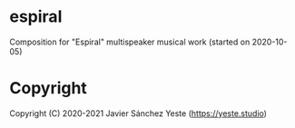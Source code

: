 # espiral
Composition for "Espiral" multispeaker musical work (started on 2020-10-05)

# Copyright

Copyright (C) 2020-2021 Javier Sánchez Yeste (<https://yeste.studio>)

